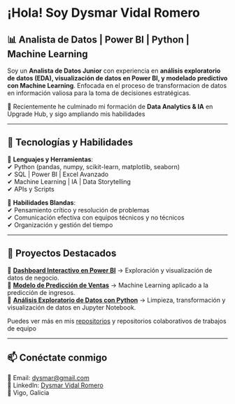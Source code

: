
# ¡Hola! Soy Dysmar Vidal Romero

## 📊 Analista de Datos | Power BI | Python | Machine Learning

Soy un **Analista de Datos Junior** con experiencia en **análisis exploratorio de datos (EDA), visualización de datos en Power BI, y modelado predictivo con Machine Learning**. Enfocada en el proceso de transformacion de datos en información valiosa para la toma de decisiones estratégicas.

📍 Recientemente he culminado mi formación de **Data Analytics & IA** en Upgrade Hub, y sigo ampliando mis habilidades 

---

## 🚀 Tecnologías y Habilidades  

🔹 **Lenguajes y Herramientas**:  
✔ Python (pandas, numpy, scikit-learn, matplotlib, seaborn)  
✔ SQL | Power BI | Excel Avanzado  
✔ Machine Learning | IA | Data Storytelling  
✔ APIs y Scripts  

🔹 **Habilidades Blandas**:  
✔ Pensamiento crítico y resolución de problemas  
✔ Comunicación efectiva con equipos técnicos y no técnicos  
✔ Organización y gestión del tiempo  

---

## 📂 Proyectos Destacados  
  
🌟 [**Dashboard Interactivo en Power BI**](#) → Exploración y visualización de datos de negocio.  
🌟 [**Modelo de Predicción de Ventas**](#) → Machine Learning aplicado a la predicción de ingresos.  
🌟 [**Análisis Exploratorio de Datos con Python**](#) → Limpieza, transformación y visualización de datos en Jupyter Notebook.  

Puedes ver más en mis [repositorios](https://github.com/Dysmar) y repositorios colaborativos de trabajos de equipo

---

## 📫 Conéctate conmigo  

📧 Email: dysmar@gmail.com  
🔗 LinkedIn: [Dysmar Vidal Romero](https://www.linkedin.com/in/dysmar-vidal-romero/)  
📍 Vigo, Galicia  


